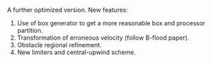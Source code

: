 A further optimized version.
New features:
1. Use of box generator to get a more reasonable box and processor partition.
2. Transformation of erroneous velocity (follow B-flood paper).
3. Obstacle regional refinement.
4. New limiters and central-upwind scheme.
